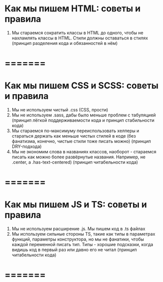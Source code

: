 # Как мы пишем HTML: советы и правила
1. Мы стараемся сократить классы в HTML до одного, чтобы не нахламлять классы в HTML. Стили должны оставаться в стилях (принцип разделения кода и обязанностей в нём)
# ======= #


# Как мы пишем CSS и SCSS: советы и правила
1. Мы не используем чистый .css (CSS, прости)
2. Мы не используем .sass, дабы было меньше проблем с табуляцией (принцип лёгкой поддерживаемости кода и принцип стабильности кода)
3. Мы стараемся по-максимуму переиспользовать хелперы и стараться держать как меньше чистых стилей в коде (без фанатизма, конечно, чистые стили тоже писать можно) (принцип DRY-подхода)
4. Мы не экономим слова в названиях классов, наоборот - стараемся писать как можно более развёрнутые названия. Например, не .center, а .has-text-centered) (принцип читабельности кода)
# ======= #


# Как мы пишем  JS и TS: советы и правила
1. Мы не используем расширение .js. Мы пишем код в .ts файлах
2. Мы используем сильные стороны TS, такие как типы в параметрах функций, параметры конструктора, но мы не фанатики, чтобы каждой переменной писать тип. Типы - хорошие подсказки, когда видишь код в первый раз или давно его не читал (принцип читабельности кода)
# ======= #